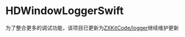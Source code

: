 # HDWindowLoggerSwift

为了整合更多的调试功能，该项目已更新为[ZXKitCode/logger](https://github.com/ZXKitCode/logger)继续维护更新
